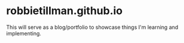 # robbietillman.github.io
This will serve as a blog/portfolio to showcase things I'm learning and implementing.
